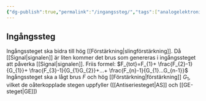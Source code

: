 ```yaml
---
{"dg-publish":true,"permalink":"/ingangssteg/","tags":["analogelektronik"]}
---
```


## Ingångssteg
Ingångssteget ska bidra till hög [[Förstärkning\|slingförstärkning]]. Då [[Signal\|signalen]] är liten kommer det brus som genereras i ingångssteget att påverka [[Signal\|signalen]].
Friis formel: $F_{tot}=F_{1}+ \frac{F_{2}-1}{G_{1}}+ \frac{F_{3}-1}{G_{1}G_{2}}+...+ \frac{F_{n}-1}{G_{1}...G_{n-1}}$ 
Ingångssteget ska a lågt brus $F$ och hög [[Förstärkning\|förstärkning]] $G_{1}$, vilket de oåterkopplade stegen uppfyller ([[Antiseriesteget\|AS]] och [[GE-steget\|GE]])